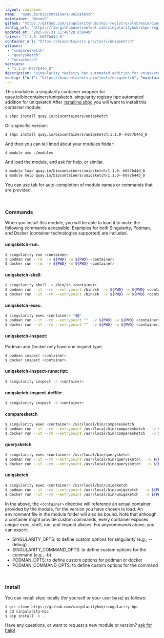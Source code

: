 ```yaml
---
layout: container
name:  "quay.io/biocontainers/uniqsketch"
maintainer: "@vsoch"
github: "https://github.com/singularityhub/shpc-registry/blob/main/quay.io/biocontainers/uniqsketch/container.yaml"
config_url: "https://raw.githubusercontent.com/singularityhub/shpc-registry/main/quay.io/biocontainers/uniqsketch/container.yaml"
updated_at: "2025-07-31 11:48:28.859449"
latest: "1.1.0--h077b44d_0"
container_url: "https://biocontainers.pro/tools/uniqsketch"
aliases:
 - "comparesketch"
 - "querysketch"
 - "uniqsketch"
versions:
 - "1.1.0--h077b44d_0"
description: "singularity registry hpc automated addition for uniqsketch"
config: {"url": "https://biocontainers.pro/tools/uniqsketch", "maintainer": "@vsoch", "description": "singularity registry hpc automated addition for uniqsketch", "latest": {"1.1.0--h077b44d_0": "sha256:599f747947a95ec1dfa9e389e8eab616c17fe47deabe1c0770ba9fa46ec8cecc"}, "tags": {"1.1.0--h077b44d_0": "sha256:599f747947a95ec1dfa9e389e8eab616c17fe47deabe1c0770ba9fa46ec8cecc"}, "docker": "quay.io/biocontainers/uniqsketch", "aliases": {"comparesketch": "/usr/local/bin/comparesketch", "querysketch": "/usr/local/bin/querysketch", "uniqsketch": "/usr/local/bin/uniqsketch"}}
---
```


This module is a singularity container wrapper for quay.io/biocontainers/uniqsketch.
singularity registry hpc automated addition for uniqsketch
After [installing shpc](#install) you will want to install this container module:


```bash
$ shpc install quay.io/biocontainers/uniqsketch
```

Or a specific version:

```bash
$ shpc install quay.io/biocontainers/uniqsketch:1.1.0--h077b44d_0
```

And then you can tell lmod about your modules folder:

```bash
$ module use ./modules
```

And load the module, and ask for help, or similar.

```bash
$ module load quay.io/biocontainers/uniqsketch/1.1.0--h077b44d_0
$ module help quay.io/biocontainers/uniqsketch/1.1.0--h077b44d_0
```

You can use tab for auto-completion of module names or commands that are provided.

<br>

### Commands

When you install this module, you will be able to load it to make the following commands accessible.
Examples for both Singularity, Podman, and Docker (container technologies supported) are included.

#### uniqsketch-run:

```bash
$ singularity run <container>
$ podman run --rm  -v ${PWD} -w ${PWD} <container>
$ docker run --rm  -v ${PWD} -w ${PWD} <container>
```

#### uniqsketch-shell:

```bash
$ singularity shell -s /bin/sh <container>
$ podman run --it --rm --entrypoint /bin/sh  -v ${PWD} -w ${PWD} <container>
$ docker run --it --rm --entrypoint /bin/sh  -v ${PWD} -w ${PWD} <container>
```

#### uniqsketch-exec:

```bash
$ singularity exec <container> "$@"
$ podman run --it --rm --entrypoint ""  -v ${PWD} -w ${PWD} <container> "$@"
$ docker run --it --rm --entrypoint ""  -v ${PWD} -w ${PWD} <container> "$@"
```

#### uniqsketch-inspect:

Podman and Docker only have one inspect type.

```bash
$ podman inspect <container>
$ docker inspect <container>
```

#### uniqsketch-inspect-runscript:

```bash
$ singularity inspect -r <container>
```

#### uniqsketch-inspect-deffile:

```bash
$ singularity inspect -d <container>
```


#### comparesketch

```bash
$ singularity exec <container> /usr/local/bin/comparesketch
$ podman run --it --rm --entrypoint /usr/local/bin/comparesketch   -v ${PWD} -w ${PWD} <container> -c " $@"
$ docker run --it --rm --entrypoint /usr/local/bin/comparesketch   -v ${PWD} -w ${PWD} <container> -c " $@"
```


#### querysketch

```bash
$ singularity exec <container> /usr/local/bin/querysketch
$ podman run --it --rm --entrypoint /usr/local/bin/querysketch   -v ${PWD} -w ${PWD} <container> -c " $@"
$ docker run --it --rm --entrypoint /usr/local/bin/querysketch   -v ${PWD} -w ${PWD} <container> -c " $@"
```


#### uniqsketch

```bash
$ singularity exec <container> /usr/local/bin/uniqsketch
$ podman run --it --rm --entrypoint /usr/local/bin/uniqsketch   -v ${PWD} -w ${PWD} <container> -c " $@"
$ docker run --it --rm --entrypoint /usr/local/bin/uniqsketch   -v ${PWD} -w ${PWD} <container> -c " $@"
```



In the above, the `<container>` directive will reference an actual container provided
by the module, for the version you have chosen to load. An environment file in the
module folder will also be bound. Note that although a container
might provide custom commands, every container exposes unique exec, shell, run, and
inspect aliases. For anycommands above, you can export:

 - SINGULARITY_OPTS: to define custom options for singularity (e.g., --debug)
 - SINGULARITY_COMMAND_OPTS: to define custom options for the command (e.g., -b)
 - PODMAN_OPTS: to define custom options for podman or docker
 - PODMAN_COMMAND_OPTS: to define custom options for the command

<br>

### Install

You can install shpc locally (for yourself or your user base) as follows:

```bash
$ git clone https://github.com/singularityhub/singularity-hpc
$ cd singularity-hpc
$ pip install -e .
```

Have any questions, or want to request a new module or version? [ask for help!](https://github.com/singularityhub/singularity-hpc/issues)